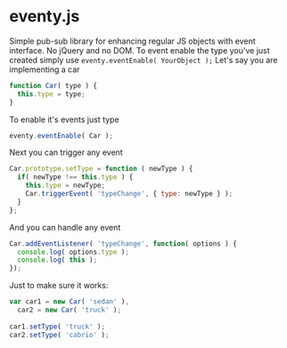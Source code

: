 eventy.js
=========

Simple pub-sub library for enhancing regular JS objects with event interface. No jQuery and no DOM.
To event enable the type you've just created simply use `eventy.eventEnable( YourObject );`
Let's say you are implementing a car
```javascript
function Car( type ) {
  this.type = type;
}
```
To enable it's events just type
```javascript
eventy.eventEnable( Car );
```
Next you can trigger any event
```javascript
Car.prototype.setType = function ( newType ) {
  if( newType !== this.type ) {
    this.type = newType;
    Car.triggerEvent( 'typeChange', { type: newType } );
  }
};
```
And you can handle any event
```javascript
Car.addEventListener( 'typeChange', function( options ) {
  console.log( options.type );
  console.log( this );
});
```
Just to make sure it works:
```javascript
var car1 = new Car( 'sedan' ),
  car2 = new Car( 'truck' );
  
car1.setType( 'truck' );
car2.setType( 'cabrio' );

```
